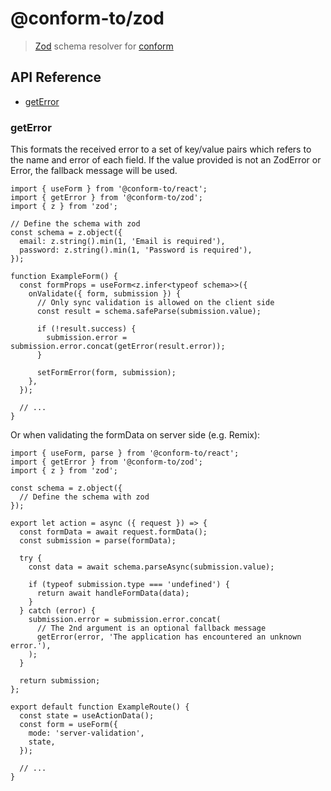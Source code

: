 # @conform-to/zod

> [Zod](https://github.com/colinhacks/zod) schema resolver for [conform](https://github.com/edmundhung/conform)

<!-- aside -->

## API Reference

- [getError](#geterror)

<!-- /aside -->

### getError

This formats the received error to a set of key/value pairs which refers to the name and error of each field. If the value provided is not an ZodError or Error, the fallback message will be used.

```tsx
import { useForm } from '@conform-to/react';
import { getError } from '@conform-to/zod';
import { z } from 'zod';

// Define the schema with zod
const schema = z.object({
  email: z.string().min(1, 'Email is required'),
  password: z.string().min(1, 'Password is required'),
});

function ExampleForm() {
  const formProps = useForm<z.infer<typeof schema>>({
    onValidate({ form, submission }) {
      // Only sync validation is allowed on the client side
      const result = schema.safeParse(submission.value);

      if (!result.success) {
        submission.error = submission.error.concat(getError(result.error));
      }

      setFormError(form, submission);
    },
  });

  // ...
}
```

Or when validating the formData on server side (e.g. Remix):

```tsx
import { useForm, parse } from '@conform-to/react';
import { getError } from '@conform-to/zod';
import { z } from 'zod';

const schema = z.object({
  // Define the schema with zod
});

export let action = async ({ request }) => {
  const formData = await request.formData();
  const submission = parse(formData);

  try {
    const data = await schema.parseAsync(submission.value);

    if (typeof submission.type === 'undefined') {
      return await handleFormData(data);
    }
  } catch (error) {
    submission.error = submission.error.concat(
      // The 2nd argument is an optional fallback message
      getError(error, 'The application has encountered an unknown error.'),
    );
  }

  return submission;
};

export default function ExampleRoute() {
  const state = useActionData();
  const form = useForm({
    mode: 'server-validation',
    state,
  });

  // ...
}
```
